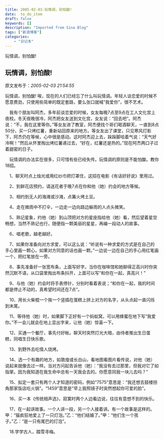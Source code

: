 ```yaml
---
title: 2005-02-03-玩情调，别怕酸!
date:  to_do_item
draft: false
keywords: []
description: "Imported from Sina Blog"
tags: ["新浪博客"]
categories: 
    - "日记本"
---
```

玩情调，别怕酸!
## 玩情调，别怕酸!

 原文发布于：*2005-02-03 21:54:55*

玩情调，别怕酸! 
 唉，现在的人们已经忘了什么叫玩情调。年轻人谈恋爱的时候不愿意费劲，只使用些简单的既定套路，要么张口就喊“我爱你”，很不艺术。 

　我有个朋友叫阿杰，多年前谈恋爱的时候，女友每晚7点至9点在工人文化宫上夜校。冬天夜晚很冷，阿杰把女友送到文化宫，女友说：“回去吧”。阿杰说：“不，我在这里等你。”等女友进了教室，阿杰便找个哥们喝酒聊天，一直到8点50分，买一只烤红薯，重新站回原来的地方。等女友出了课堂，只见寒风灯影下，阿杰仍在等候，心中很是感动。这时阿杰迎上去，跺跺脚哈着气说：“天气好冷啊！”然后从怀里掏出烤红薯递过去，“好在，红薯还是热的。”现在阿杰两口子过着甜密的日子。 

　玩情调的办法实在很多，只可惜有些已经失传。玩情调的原则是不能怕酸。教你18招。 

　1、聊天时点上烛光或用红纱巾把灯罩住，这招在电影《有话好好说》里用过。 

　2、到鲜花店预约，请送花者于晚7点在你和他（她）约会的地方等候。 

　3、相约到无人的海滩或沙滩，点篝火烤土豆。 

　4、走在微雨中不打伞，一边走一边向路边躲雨的人点头微笑。 

　5、熟记星象，约他（她）到山顶把对方的星座指给他（她）看，然后望着星空畅想，当然不熟记也行，随便指一颗美丽的星星，再编一段动人的故事。 

　6、唱老歌，越老越好。 

　7、如果你准备向对方求爱，可以这么说：“听说有一种求爱的方式是在自己的手心里画一颗心，如果对方同意的话也画一颗。”一边说一边在自己的手心用红笔画一个，把红笔放在一旁。 

　8、事先准备好一张宽布条，上面写好字。当你在咖啡馆和她聊得正高兴时你突然沉默不语，从口袋里掏出布条抖开，上面可以写“和你在一起，真高兴！” 

　9、与他（她）约会时将手表停针，分别时看着表说；“和你在一起，我的时间都是停止不动的，真希望时间还在7点”。 

　10、用长火柴棍一个挨一个竖插在蛋糕上拼上对方的名字，从头点起一直闪烁到末尾。 

　11、等待他（她）时，如果脚下正好有一个蚂蚁窝，可以用蜂蜜在地下写“我爱你。”不一会儿就会在地上显出字来，让他（她）惊喜一下。 

　12、买通一个餐厅，事先付好帐。聊天时突然灯光大暗，由侍者推出生日蛋糕，同唱生日快乐歌。 

　13、到野外去吃情人烧烤。 

　14、选一个有趣的地方，如敦煌或长白山，看地图看图片看传说，对他（她）说起来就像去过一样。当对方问起告诉他（她）：“我没有去过那里，但我对它了如指掌。因为我知道在我生命中总有一天我会去的。你愿意同我一块儿去吗？” 

　15、拟定一套只有两个人才知道的密码，例如“7575”意思是：“我还想去鼓楼拐角那家饭店吃火锅”。“1459”意思是“早上我照镜子时突然想起你可爱的脸”。 

　16、买一本《传统相声选》，寂寞时两个人边看边说，往往有意想不到的快乐。 

　17、在一起讲故事。一个人讲一段，另一个人接着讲。有一个故事是这样的。甲：“猫疯狂地爱上了一只灯泡。”乙：“他们结婚了。”甲：“他们生一个孩子。”乙：“是一只有尾巴的灯泡”。 

　18.学学古人，踏雪寻梅。


